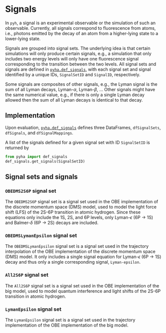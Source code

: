 # Signals

In `pyh`, a signal is an experimental observable or the simulation of such an observable. Currently, all signals correspond to fluorescence from atoms, i.e., photons emitted by the decay of an atom from a higher-lying state to a lower-lying state.

Signals are grouped into signal sets. The underlying idea is that certain simulations will only produce certain signals, e.g., a simulation that only includes two energy levels will only have one fluorescence signal corresponding to the transition between the two levels. All signal sets and signals are defined in [`pyha.def_signals`](https://gitlab.mpcdf.mpg.de/lmaisen/pyha/-/blob/master/def_signals.py), with each signal set and signal identified by a unique IDs, `SignalSetID` and `SignalID`, respectively.

Some signals are composites of other signals, e.g., the Lyman signal is the sum of all Lyman decays, Lyman-$\alpha$, Lyman-$\beta$, ... Other signals might have the same numerical value, e.g., if there is only a single Lyman decay allowed then the sum of all Lyman decays is identical to that decay.

## Implementation

Upon evaluation, [`pyha.def_signals`](https://gitlab.mpcdf.mpg.de/lmaisen/pyha/-/blob/master/def_signals.py) defines three DataFrames, `dfSignalSets`, `dfSignals`, and `dfSignalMappings`.

A list of the signals defined for a given signal set with ID `SignalSetID` is returned by

```Python
from pyha import def_signals
def_signals.get_signals(SignalSetID)
```

## Signal sets and signals

### `OBEDMS2S6P` signal set

The `OBEDMS2S6P` signal set is a signal set used in the OBE implementation of the discrete momentum space (DMS) model, used to model the light force shift (LFS) of the 2S-6P transition in atomic hydrogen. Since these equations only include the 1S, 2S, and 6P levels, only Lyman-$\epsilon$ (6P $\rightarrow$ 1S) and Balmer-$\delta$ (6P $\rightarrow$ 2S) decays are included.

### `OBEDMSLymanEpsilon` signal set

The `OBEDMSLymanEpsilon` signal set is a signal set used in the trajectory interpolation of the OBE implementation of the discrete momentum space (DMS) model. It only includes a single signal equation for Lyman-$\epsilon$ (6P $\rightarrow$ 1S) decay and thus only a single corresponding signal, `Lyman-epsilon`.

### `All2S6P` signal set

The `All2S6P` signal set is a signal set used in the OBE implementation of the big model, used to model quantum interference and light shifts of the 2S-6P transition in atomic hydrogen.

### `LymanEpsilon` signal set

The `LymanEpsilon` signal set is a signal set used in the trajectory implementation of the OBE implementation of the big model.
